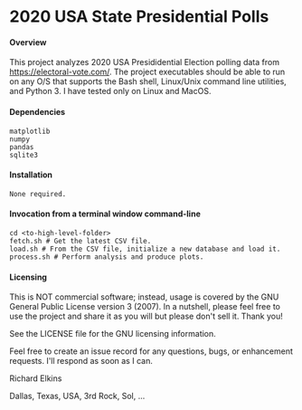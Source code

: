 2020 USA State Presidential Polls
==========================================

#### Overview

This project analyzes 2020 USA Presididential Election polling data from https://electoral-vote.com/.  The project executables should be able to run on any O/S that supports the Bash shell, Linux/Unix command line utilities, and Python 3.  I have tested only on Linux and MacOS.

#### Dependencies

```
matplotlib
numpy
pandas
sqlite3
```

#### Installation

```
None required.
```

#### Invocation from a terminal window command-line

```
cd <to-high-level-folder>
fetch.sh # Get the latest CSV file.
load.sh # From the CSV file, initialize a new database and load it.
process.sh # Perform analysis and produce plots.
```

#### Licensing

This is NOT commercial software; instead, usage is covered by the GNU General Public License version 3 (2007). In a nutshell, please feel free to use the project and share it as you will but please don't sell it. Thank you!

See the LICENSE file for the GNU licensing information.

Feel free to create an issue record for any questions, bugs, or enhancement requests. I'll respond as soon as I can.

Richard Elkins

Dallas, Texas, USA, 3rd Rock, Sol, ...

